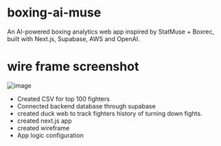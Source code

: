 # boxing-ai-muse
An AI-powered boxing analytics web app inspired by StatMuse + Boxrec, built with Next.js, Supabase, AWS and OpenAI.

# wire frame screenshot
![image](https://github.com/user-attachments/assets/d252969a-ff1f-4af8-99f2-0e82d37ffc71)

- Created CSV for top 100 fighters
- Connected backend database through supabase
- created duck web to track fighters history of turning down fights.
- created next.js app
- created wireframe
- App logic configuration
